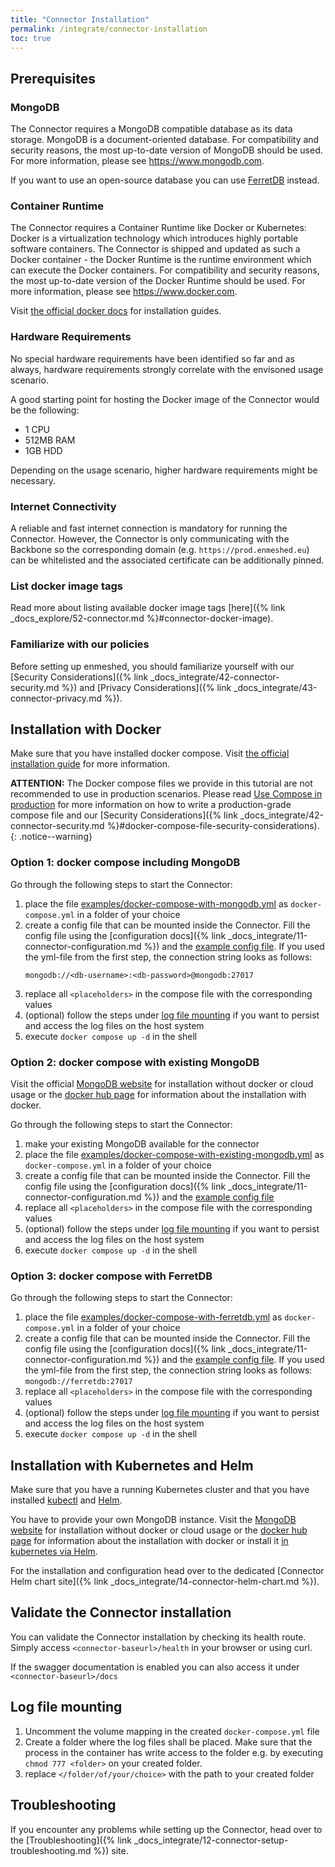 ```yaml
---
title: "Connector Installation"
permalink: /integrate/connector-installation
toc: true
---
```


## Prerequisites

### MongoDB

The Connector requires a MongoDB compatible database as its data storage. MongoDB is a document-oriented database. For compatibility and security reasons, the most up-to-date version of MongoDB should be used.
For more information, please see <https://www.mongodb.com>.

If you want to use an open-source database you can use [FerretDB](https://www.ferretdb.io) instead.

### Container Runtime

The Connector requires a Container Runtime like Docker or Kubernetes: Docker is a virtualization technology which introduces highly portable software containers. The Connector is shipped and updated as such a Docker container - the Docker Runtime is the runtime environment which can execute the Docker containers. For compatibility and security reasons, the most up-to-date version of the Docker Runtime should be used.
For more information, please see <https://www.docker.com>.

Visit [the official docker docs](https://docs.docker.com/get-docker/) for installation guides.

### Hardware Requirements

No special hardware requirements have been identified so far and as always, hardware requirements strongly correlate with the envisoned usage scenario.

A good starting point for hosting the Docker image of the Connector would be the following:

- 1 CPU
- 512MB RAM
- 1GB HDD

Depending on the usage scenario, higher hardware requirements might be necessary.

### Internet Connectivity

A reliable and fast internet connection is mandatory for running the Connector. However, the Connector is only communicating with the Backbone so the corresponding domain (e.g. `https://prod.enmeshed.eu`) can be whitelisted and the associated certificate can be additionally pinned.

### List docker image tags

Read more about listing available docker image tags [here]({% link _docs_explore/52-connector.md %}#connector-docker-image).

### Familiarize with our policies

Before setting up enmeshed, you should familiarize yourself with our [Security Considerations]({% link _docs_integrate/42-connector-security.md %}) and [Privacy Considerations]({% link _docs_integrate/43-connector-privacy.md %}).

## Installation with Docker

Make sure that you have installed docker compose. Visit [the official installation guide](https://docs.docker.com/compose/install/) for more information.

**ATTENTION:** The Docker compose files we provide in this tutorial are not recommended to use in production scenarios. Please read [Use Compose in production](https://docs.docker.com/compose/production/) for more information on how to write a production-grade compose file and our [Security Considerations]({% link _docs_integrate/42-connector-security.md %}#docker-compose-file-security-considerations).
{: .notice--warning}

### Option 1: docker compose including MongoDB

Go through the following steps to start the Connector:

1. place the file [examples/docker-compose-with-mongodb.yml](https://raw.githubusercontent.com/nmshd/documentation/main/_docs_integrate/examples/docker-compose-with-mongodb.yml) as `docker-compose.yml` in a folder of your choice
2. create a config file that can be mounted inside the Connector. Fill the config file using the [configuration docs]({% link _docs_integrate/11-connector-configuration.md %}) and the [example config file](https://raw.githubusercontent.com/nmshd/documentation/main/_docs_integrate/examples/example.config.json). If you used the yml-file from the first step, the connection string looks as follows:
   ```text
   mongodb://<db-username>:<db-password>@mongodb:27017
   ```
3. replace all `<placeholders>` in the compose file with the corresponding values
4. (optional) follow the steps under [log file mounting](#log-file-mounting) if you want to persist and access the log files on the host system
5. execute `docker compose up -d` in the shell

### Option 2: docker compose with existing MongoDB

Visit the official [MongoDB website](https://www.mongodb.com/) for installation without docker or cloud usage or the [docker hub page](https://hub.docker.com/_/mongo) for information about the installation with docker.

Go through the following steps to start the Connector:

1. make your existing MongoDB available for the connector
2. place the file [examples/docker-compose-with-existing-mongodb.yml](https://raw.githubusercontent.com/nmshd/documentation/main/_docs_integrate/examples/docker-compose-with-existing-mongodb.yml) as `docker-compose.yml` in a folder of your choice
3. create a config file that can be mounted inside the Connector. Fill the config file using the [configuration docs]({% link _docs_integrate/11-connector-configuration.md %}) and the [example config file](https://raw.githubusercontent.com/nmshd/documentation/main/_docs_integrate/examples/example.config.json)
4. replace all `<placeholders>` in the compose file with the corresponding values
5. (optional) follow the steps under [log file mounting](#log-file-mounting) if you want to persist and access the log files on the host system
6. execute `docker compose up -d` in the shell

### Option 3: docker compose with FerretDB

Go through the following steps to start the Connector:

1. place the file [examples/docker-compose-with-ferretdb.yml](https://raw.githubusercontent.com/nmshd/documentation/main/_docs_integrate/examples/docker-compose-with-ferretdb.yml) as `docker-compose.yml` in a folder of your choice
2. create a config file that can be mounted inside the Connector. Fill the config file using the [configuration docs]({% link _docs_integrate/11-connector-configuration.md %}) and the [example config file](https://raw.githubusercontent.com/nmshd/documentation/main/_docs_integrate/examples/example.config.json). If you used the yml-file from the first step, the connection string looks as follows: `mongodb://ferretdb:27017`
3. replace all `<placeholders>` in the compose file with the corresponding values
4. (optional) follow the steps under [log file mounting](#log-file-mounting) if you want to persist and access the log files on the host system
5. execute `docker compose up -d` in the shell

## Installation with Kubernetes and Helm

Make sure that you have a running Kubernetes cluster and that you have installed [kubectl](https://kubernetes.io/docs/tasks/tools/#kubectl) and [Helm](https://helm.sh/docs/intro/install/).

You have to provide your own MongoDB instance. Visit the [MongoDB website](https://www.mongodb.com/) for installation without docker or cloud usage or the [docker hub page](https://hub.docker.com/_/mongo) for information about the installation with docker or install it [in kubernetes via Helm](https://artifacthub.io/packages/helm/bitnami/mongodb).

For the installation and configuration head over to the dedicated [Connector Helm chart site]({% link _docs_integrate/14-connector-helm-chart.md %}).

## Validate the Connector installation

You can validate the Connector installation by checking its health route. Simply access `<connector-baseurl>/health` in your browser or using curl.

If the swagger documentation is enabled you can also access it under `<connector-baseurl>/docs`

## Log file mounting

1. Uncomment the volume mapping in the created `docker-compose.yml` file
2. Create a folder where the log files shall be placed. Make sure that the process in the container has write access to the folder e.g. by executing `chmod 777 <folder>` on your created folder.
3. replace `</folder/of/your/choice>` with the path to your created folder

## Troubleshooting

If you encounter any problems while setting up the Connector, head over to the [Troubleshooting]({% link _docs_integrate/12-connector-setup-troubleshooting.md %}) site.
